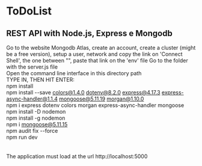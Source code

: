 <h1>ToDoList</h1>
<h2>REST API with Node.js, Express e Mongodb</h2>

Go to the website Mongodb Atlas, create an account, create a cluster (might be a free version), setup a user, network and copy the link on 'Connect Shell', the one between "", paste that link on the 'env' file
Go to the folder with the server.js file<br>
Open the command line interface in this directory path<br>
TYPE IN, THEN HIT ENTER:<br>
npm install<br>
npm install --save colors@1.4.0 dotenv@8.2.0 express@4.17.3 express-async-handler@1.1.4 mongoose@5.11.19 morgan@1.10.0<br>
npm i express dotenv colors morgan express-async-handler mongoose<br>
npm install -D nodemon<br>
npm install -g nodemon<br>
npm i mongoose@5.11.15<br>
npm audit fix --force<br>
npm run dev<br>
<br><br>
The application must load at the url http://localhost:5000